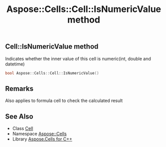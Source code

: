 ﻿---
title: Aspose::Cells::Cell::IsNumericValue method
linktitle: IsNumericValue
second_title: Aspose.Cells for C++ API Reference
description: 'Aspose::Cells::Cell::IsNumericValue method. Indicates whether the inner value of this cell is numeric(int, double and datetime) in C++.'
type: docs
weight: 1600
url: /cpp/aspose.cells/cell/isnumericvalue/
---
## Cell::IsNumericValue method


Indicates whether the inner value of this cell is numeric(int, double and datetime)

```cpp
bool Aspose::Cells::Cell::IsNumericValue()
```

## Remarks


Also applies to formula cell to check the calculated result
## See Also

* Class [Cell](../)
* Namespace [Aspose::Cells](../../)
* Library [Aspose.Cells for C++](../../../)

